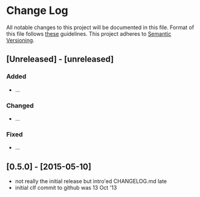 # Change Log
All notable changes to this project will be documented in this file.
Format of this file follows [these](http://keepachangelog.com/) guidelines.
This project adheres to [Semantic Versioning](http://semver.org/).

## [Unreleased] - [unreleased]
### Added
- ...

### Changed
- ...

### Fixed
- ...

## [0.5.0] - [2015-05-10]
- not really the initial release but intro'ed CHANGELOG.md late
- initial clf commit to github was 13 Oct '13
